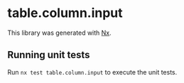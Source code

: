 # table.column.input

This library was generated with [Nx](https://nx.dev).

## Running unit tests

Run `nx test table.column.input` to execute the unit tests.
